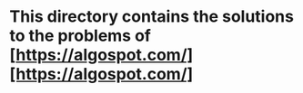 # This directory contains the solutions to the problems of [https://algospot.com/][https://algospot.com/]
